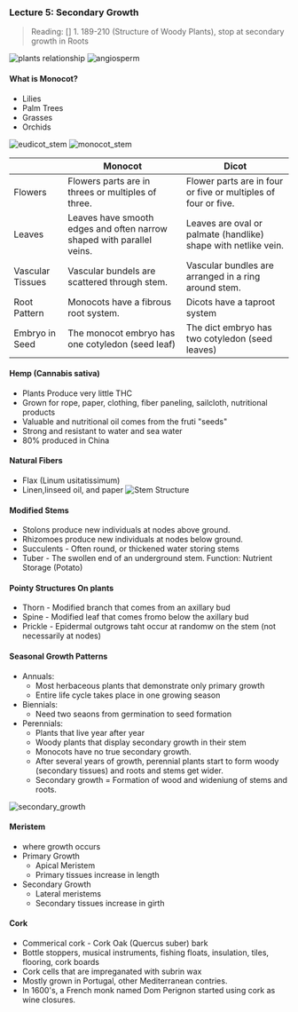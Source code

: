 
### Lecture 5: Secondary Growth

> Reading:
[] 1. 189-210 (Structure of Woody Plants), stop at secondary growth in Roots


![plants relationship](assets/plants_relationship.png)
![angiosperm](/assets/angiosperm.png)

#### What is Monocot?
+ Lilies
+ Palm Trees
+ Grasses
+ Orchids

![eudicot_stem](/assets/eudicot_stem.png)
![monocot_stem](/assets/monocot_stem.png)

| | Monocot | Dicot|
--|---------|------|
Flowers | Flowers parts are in threes or multiples of three. | Flower parts are in four or five or multiples of four or five.
Leaves | Leaves have smooth edges and often narrow shaped with parallel veins. | Leaves are oval or palmate (handlike) shape with netlike vein.
Vascular Tissues | Vascular bundels are scattered through stem. | Vascular bundles are arranged in a ring around stem.
Root Pattern | Monocots have a fibrous root system. | Dicots have a taproot system
Embryo in Seed | The monocot embryo has one cotyledon (seed leaf) | The dict embryo has two cotyledon (seed leaves)

#### Hemp (Cannabis sativa)
+ Plants Produce very little THC
+ Grown for rope, paper, clothing, fiber paneling, sailcloth, nutritional products
+ Valuable and nutritional oil comes from the fruti "seeds"
+ Strong and resistant to water and sea water
+ 80% produced in China

#### Natural Fibers
+ Flax (Linum usitatissimum)
+ Linen,linseed oil, and paper
![Stem Structure](/assets/stem_structure.png)

#### Modified Stems
+ Stolons produce new individuals at nodes above ground.
+ Rhizomoes produce new individuals at nodes below ground.
+ Succulents - Often round, or thickened water storing stems
+ Tuber - The swollen end of an underground stem. Function: Nutrient Storage (Potato)

#### Pointy Structures On plants
+ Thorn - Modified branch that comes from an axillary bud
+ Spine - Modified leaf that comes fromo below the axillary bud
+ Prickle - Epidermal outgrows taht occur at randomw on the stem (not necessarily at nodes)

#### Seasonal Growth Patterns
+ Annuals:
  + Most herbaceous plants that demonstrate only primary growth
  + Entire life cycle takes place in one growing season
+ Biennials:
  + Need two seaons from germination to seed formation
+ Perennials:
  + Plants that live year after year
  + Woody plants that display secondary growth in their stem
  + Monocots have no true secondary growth.
  + After several years of growth, perennial plants start to form woody (secondary tissues) and roots and stems get wider.
  + Secondary growth  = Formation of wood and wideniung of stems and roots.


![secondary_growth](/assets/secondary_growth.png)

#### Meristem
+ where growth occurs
+ Primary Growth
  + Apical Meristem
  + Primary tissues increase in length
+ Secondary Growth
  + Lateral meristems
  + Secondary tissues increase in girth

#### Cork
+ Commerical cork - Cork Oak (Quercus suber) bark
+ Bottle stoppers, musical instruments, fishing floats, insulation, tiles, flooring, cork boards
+ Cork cells that are impreganated with subrin wax
+ Mostly grown in Portugal, other Mediterranean contries.
+ In 1600's, a French monk named Dom Perignon started using cork as wine closures.







